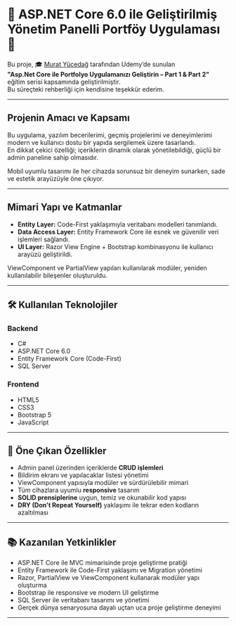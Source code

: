 # 🚀 ASP.NET Core 6.0 ile Geliştirilmiş Yönetim Panelli Portföy Uygulaması 🚀

Bu proje, 🎓 [Murat Yücedağ](https://www.udemy.com/user/murat-yucedag/) tarafından Udemy’de sunulan  
**"Asp.Net Core ile Portfolyo Uygulamanızı Geliştirin – Part 1 & Part 2"** eğitim serisi kapsamında geliştirilmiştir.  
Bu süreçteki rehberliği için kendisine teşekkür ederim. 

---

##  Projenin Amacı ve Kapsamı

Bu uygulama, yazılım becerilerimi, geçmiş projelerimi ve deneyimlerimi modern ve kullanıcı dostu bir yapıda sergilemek üzere tasarlandı.  
En dikkat çekici özelliği; içeriklerin dinamik olarak yönetilebildiği, güçlü bir admin paneline sahip olmasıdır.

Mobil uyumlu tasarımı ile her cihazda sorunsuz bir deneyim sunarken, sade ve estetik arayüzüyle öne çıkıyor. 

---

##  Mimari Yapı ve Katmanlar

- **Entity Layer:** Code-First yaklaşımıyla veritabanı modelleri tanımlandı.  
- **Data Access Layer:** Entity Framework Core ile esnek ve güvenilir veri işlemleri sağlandı.  
- **UI Layer:** Razor View Engine + Bootstrap kombinasyonu ile kullanıcı arayüzü geliştirildi.  

ViewComponent ve PartialView yapıları kullanılarak modüler, yeniden kullanılabilir bileşenler oluşturuldu.

---

## 🛠️ Kullanılan Teknolojiler

### Backend
- C#  
- ASP.NET Core 6.0  
- Entity Framework Core (Code-First)  
- SQL Server  

### Frontend
- HTML5  
- CSS3  
- Bootstrap 5  
- JavaScript  

---

## 📌 Öne Çıkan Özellikler

- Admin panel üzerinden içeriklerde **CRUD işlemleri**
- Bildirim ekranı ve yapılacaklar listesi yönetimi
- ViewComponent yapısıyla modüler ve sürdürülebilir mimari
- Tüm cihazlara uyumlu **responsive** tasarım
- **SOLID prensiplerine** uygun, temiz ve okunabilir kod yapısı
- **DRY (Don't Repeat Yourself)** yaklaşımı ile tekrar eden kodların azaltılması

---

## 📚 Kazanılan Yetkinlikler

- ASP.NET Core ile MVC mimarisinde proje geliştirme pratiği  
- Entity Framework ile Code-First yaklaşımı ve Migration yönetimi  
- Razor, PartialView ve ViewComponent kullanarak modüler yapı oluşturma  
- Bootstrap ile responsive ve modern UI geliştirme  
- SQL Server ile veritabanı tasarımı ve yönetimi  
- Gerçek dünya senaryosuna dayalı uçtan uca proje geliştirme deneyimi  

---

